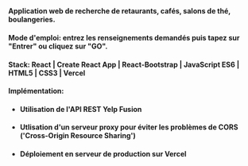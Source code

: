 ##
#### Application web de recherche de retaurants, cafés, salons de thé, boulangeries.
#### Mode d'emploi: entrez les renseignements demandés puis tapez sur "Entrer" ou cliquez sur "GO".
#### Stack: React | Create React App | React-Bootstrap | JavaScript ES6 | HTML5 | CSS3 | Vercel
#### Implémentation:
* #### Utilisation de l'API REST Yelp Fusion
* #### Utlisation d'un serveur proxy pour éviter les problèmes de CORS ('Cross-Origin Resource Sharing')
* #### Déploiement en serveur de production sur Vercel
